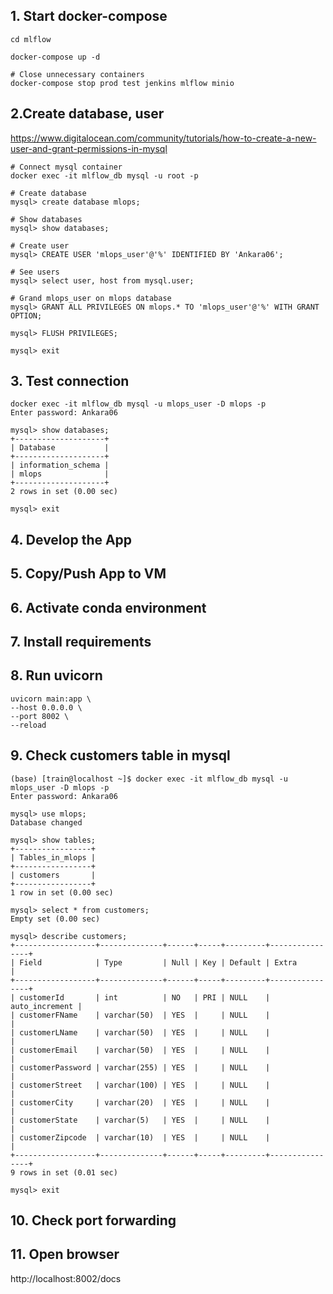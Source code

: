## 1. Start docker-compose
```
cd mlflow

docker-compose up -d

# Close unnecessary containers
docker-compose stop prod test jenkins mlflow minio 
```

## 2.Create database, user
https://www.digitalocean.com/community/tutorials/how-to-create-a-new-user-and-grant-permissions-in-mysql
```
# Connect mysql container 
docker exec -it mlflow_db mysql -u root -p

# Create database 
mysql> create database mlops;

# Show databases
mysql> show databases;

# Create user 
mysql> CREATE USER 'mlops_user'@'%' IDENTIFIED BY 'Ankara06';

# See users
mysql> select user, host from mysql.user;

# Grand mlops_user on mlops database 
mysql> GRANT ALL PRIVILEGES ON mlops.* TO 'mlops_user'@'%' WITH GRANT OPTION;

mysql> FLUSH PRIVILEGES;

mysql> exit
```

## 3. Test connection 
```
docker exec -it mlflow_db mysql -u mlops_user -D mlops -p
Enter password: Ankara06

mysql> show databases;
+--------------------+
| Database           |
+--------------------+
| information_schema |
| mlops              |
+--------------------+
2 rows in set (0.00 sec)

mysql> exit
```

## 4. Develop the App

## 5. Copy/Push App to VM 

## 6. Activate conda environment

## 7. Install requirements

## 8. Run uvicorn 
```commandline
uvicorn main:app \
--host 0.0.0.0 \
--port 8002 \
--reload
```
## 9. Check customers table in mysql 
```
(base) [train@localhost ~]$ docker exec -it mlflow_db mysql -u mlops_user -D mlops -p
Enter password: Ankara06

mysql> use mlops;
Database changed

mysql> show tables;
+-----------------+
| Tables_in_mlops |
+-----------------+
| customers       |
+-----------------+
1 row in set (0.00 sec)

mysql> select * from customers;
Empty set (0.00 sec)

mysql> describe customers;
+------------------+--------------+------+-----+---------+----------------+
| Field            | Type         | Null | Key | Default | Extra          |
+------------------+--------------+------+-----+---------+----------------+
| customerId       | int          | NO   | PRI | NULL    | auto_increment |
| customerFName    | varchar(50)  | YES  |     | NULL    |                |
| customerLName    | varchar(50)  | YES  |     | NULL    |                |
| customerEmail    | varchar(50)  | YES  |     | NULL    |                |
| customerPassword | varchar(255) | YES  |     | NULL    |                |
| customerStreet   | varchar(100) | YES  |     | NULL    |                |
| customerCity     | varchar(20)  | YES  |     | NULL    |                |
| customerState    | varchar(5)   | YES  |     | NULL    |                |
| customerZipcode  | varchar(10)  | YES  |     | NULL    |                |
+------------------+--------------+------+-----+---------+----------------+
9 rows in set (0.01 sec)

mysql> exit
```
## 10. Check port forwarding

## 11. Open browser
http://localhost:8002/docs






